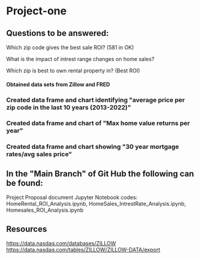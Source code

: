 # Project-one

## Questions to be answered: 

Which zip code gives the best sale ROI? (581 in OK) 

What is the impact of intrest range changes on home sales?

Which zip is best to own rental property in? (Best ROI)

#### Obtained data sets from Zillow and FRED

### Created data frame and chart identifying "average price per zip code in the last 10 years (2013-2022)"

### Created data frame and chart of "Max home value returns per year"

### Created data frame and chart showing "30 year mortgage rates/avg sales price"

## In the "Main Branch" of Git Hub the following can be found:

Project Proposal document
Jupyter Notebook codes: HomeRental_ROI_Analysis.ipynb, HomeSales_IntrestRate_Analysis.ipynb, Homesales_ROI_Analysis.ipynb

## Resources

https://data.nasdaq.com/databases/ZILLOW
https://data.nasdaq.com/tables/ZILLOW/ZILLOW-DATA/export

